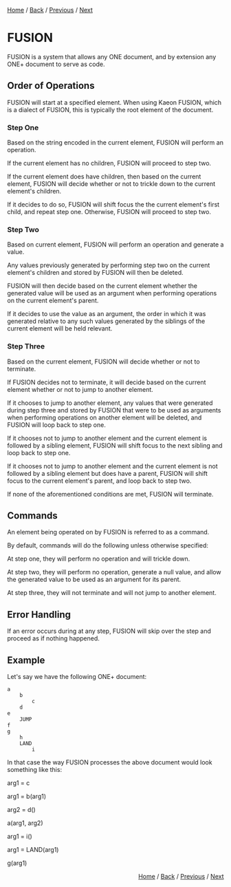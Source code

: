 [Home](https://github.com/Gallery-of-Kaeon/Kaeon-FUSION/tree/master/Kaeon%20FUSION/Documentation/Guide/README.md) /
[Back](https://github.com/Gallery-of-Kaeon/Kaeon-FUSION/tree/master/Kaeon%20FUSION/Documentation/Guide/1%20-%20Foundations/README.md) /
[Previous](https://github.com/Gallery-of-Kaeon/Kaeon-FUSION/tree/master/Kaeon%20FUSION/Documentation/Guide/1%20-%20Foundations/3%20-%20Universal%20Preprocessor/README.md) /
[Next](https://github.com/Gallery-of-Kaeon/Kaeon-FUSION/tree/master/Kaeon%20FUSION/Documentation/Guide/1%20-%20Foundations/5%20-%20Interfaces%20and%20the%20Use%20Command/README.md)

# FUSION

FUSION is a system that allows any ONE document,
and by extension any ONE+ document to serve as code.

## Order of Operations

FUSION will start at a specified element.
When using Kaeon FUSION,
which is a dialect of FUSION,
this is typically the root element of the document.

### Step One

Based on the string encoded in the current element,
FUSION will perform an operation.
					
If the current element has no children,
FUSION will proceed to step two.
					
If the current element does have children,
then based on the current element,
FUSION will decide whether or not to trickle down to the current element's children.
					
If it decides to do so,
FUSION will shift focus the the current element's first child,
and repeat step one.
Otherwise,
FUSION will proceed to step two.

### Step Two

Based on current element,
FUSION will perform an operation and generate a value.
					
Any values previously generated by performing step two on the current element's children and stored by FUSION will then be deleted.
					
FUSION will then decide based on the current element whether the generated value will be used as an argument when performing operations on the current element's parent.
					
If it decides to use the value as an argument,
the order in which it was generated relative to any such values generated by the siblings of the current element will be held relevant.

### Step Three

Based on the current element,
FUSION will decide whether or not to terminate.
					
If FUSION decides not to terminate,
it will decide based on the current element whether or not to jump to another element.
					
If it chooses to jump to another element,
any values that were generated during step three and stored by FUSION that were to be used as arguments when performing operations on another element will be deleted,
and FUSION will loop back to step one.
					
If it chooses not to jump to another element and the current element is followed by a sibling element,
FUSION will shift focus to the next sibling and loop back to step one.
					
If it chooses not to jump to another element and the current element is not followed by a sibling element but does have a parent,
FUSION will shift focus to the current element's parent,
and loop back to step two.
					
If none of the aforementioned conditions are met, FUSION will terminate.

## Commands

An element being operated on by FUSION is referred to as a command.
				
By default,
commands will do the following unless otherwise specified:
				
At step one,
they will perform no operation and will trickle down.
				
At step two,
they will perform no operation,
generate a null value,
and allow the generated value to be used as an argument for its parent.
				
At step three,
they will not terminate and will not jump to another element.

## Error Handling

If an error occurs during at any step,
FUSION will skip over the step and proceed as if nothing happened.

## Example

Let's say we have the following ONE+ document:

    a
    	b
    		c
    	d
    e
    	JUMP
    f
    g
    	h
    	LAND
    		i

In that case the way FUSION processes the above document would look something like this:

arg1 = c

arg1 = b(arg1)

arg2 = d()

a(arg1, arg2)

arg1 = i()

arg1 = LAND(arg1)

g(arg1)

<div align="right"><p>

<a href="https://github.com/Gallery-of-Kaeon/Kaeon-FUSION/tree/master/Kaeon%20FUSION/Documentation/Guide/README.md">Home</a> / 
<a href="https://github.com/Gallery-of-Kaeon/Kaeon-FUSION/tree/master/Kaeon%20FUSION/Documentation/Guide/1%20-%20Foundations/README.md">Back</a> / 
<a href="https://github.com/Gallery-of-Kaeon/Kaeon-FUSION/tree/master/Kaeon%20FUSION/Documentation/Guide/1%20-%20Foundations/3%20-%20Universal%20Preprocessor/README.md">Previous</a> /
<a href="https://github.com/Gallery-of-Kaeon/Kaeon-FUSION/tree/master/Kaeon%20FUSION/Documentation/Guide/1%20-%20Foundations/5%20-%20Interfaces%20and%20the%20Use%20Command/README.md">Next</a>

</p></div>